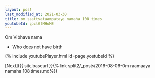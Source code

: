 ```yaml
---
layout: post
last_modified_at: 2021-03-30
title: om saattvataampataye namaha 108 times
youtubeId: ppclGfMHoME
---
```

 
 
Om Vibhave nama 
 
 -  Who does not have birth 
 
  
 
  
 
 
 
 
 
 


{% include youtubePlayer.html id=page.youtubeId %}
 
[Next]({{ site.baseurl }}{% link  split2/_posts/2016-08-06-Om raamaaya namaha 108 times.md%})
 
